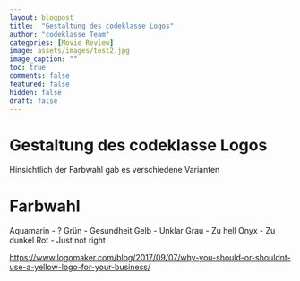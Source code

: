 ```yaml
---
layout: blogpost
title:  "Gestaltung des codeklasse Logos"
author: "codeklasse Team"
categories: [Movie Review]
image: assets/images/test2.jpg
image_caption: ""
toc: true
comments: false
featured: false
hidden: false
draft: false
---
```


# Gestaltung des codeklasse Logos
Hinsichtlich der Farbwahl gab es verschiedene Varianten

# Farbwahl
Aquamarin - ?
Grün - Gesundheit
Gelb - Unklar
Grau - Zu hell
Onyx - Zu dunkel
Rot  - Just not right


https://www.logomaker.com/blog/2017/09/07/why-you-should-or-shouldnt-use-a-yellow-logo-for-your-business/